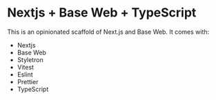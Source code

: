 # Nextjs + Base Web + TypeScript

This is an opinionated scaffold of Next.js and Base Web. It comes with:

- Nextjs
- Base Web
- Styletron
- Vitest
- Eslint
- Prettier
- TypeScript
